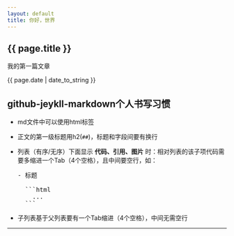 ```yaml
---
layout: default
title: 你好，世界
---
```


<h2>{{ page.title }}</h2>
<p>我的第一篇文章</p>
<p>{{ page.date | date_to_string }}</p>


## github-jeykll-markdown个人书写习惯

- md文件中可以使用html标签
- 正文的第一级标题用h2(`##`)，标题和字段间要有换行
- 列表（有序/无序）下面显示 **代码、引用、图片** 时：相对列表的该子项代码需要多缩进一个Tab（4个空格），且中间要空行，如：

  <pre>
  - 标题

    ```html
      ...
    ```
  </pre>

- 子列表基于父列表要有一个Tab缩进（4个空格），中间无需空行














-----------------------------
